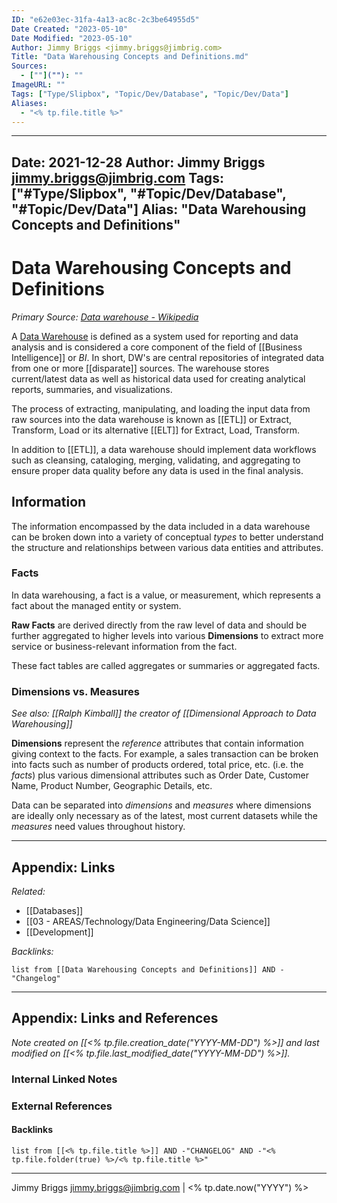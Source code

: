 ```yaml
---
ID: "e62e03ec-31fa-4a13-ac8c-2c3be64955d5"
Date Created: "2023-05-10"
Date Modified: "2023-05-10"
Author: Jimmy Briggs <jimmy.briggs@jimbrig.com>
Title: "Data Warehousing Concepts and Definitions.md"
Sources: 
  - [""](""): ""
ImageURL: ""
Tags: ["Type/Slipbox", "Topic/Dev/Database", "Topic/Dev/Data"]
Aliases:
  - "<% tp.file.title %>"
---
```


---
Date: 2021-12-28
Author: Jimmy Briggs <jimmy.briggs@jimbrig.com>
Tags: ["#Type/Slipbox", "#Topic/Dev/Database", "#Topic/Dev/Data"]
Alias: "Data Warehousing Concepts and Definitions"
---

# Data Warehousing Concepts and Definitions

*Primary Source: [Data warehouse - Wikipedia](https://en.wikipedia.org/wiki/Data_warehouse)*

A [Data Warehouse]() is defined as a system used for reporting and data analysis and is considered a core component of the field of [[Business Intelligence]] or *BI*.  In short, DW's are central repositories of integrated data from one or more [[disparate]] sources. The warehouse stores current/latest data as well as historical data used for creating analytical reports, summaries, and visualizations.

The process of extracting, manipulating, and loading the input data from raw sources into the data warehouse is known as [[ETL]] or Extract, Transform, Load or its alternative [[ELT]] for Extract, Load, Transform.

In addition to [[ETL]], a data warehouse should implement data workflows such as cleansing, cataloging, merging, validating, and aggregating to ensure proper data quality before any data is used in the final analysis.

## Information

The information encompassed by the data included in a data warehouse can be broken down into a variety of conceptual *types* to better understand the structure and relationships between various data entities and attributes.

### Facts

In data warehousing, a fact is a value, or measurement, which represents a fact about the managed entity or system.

**Raw Facts** are derived directly from the raw level of data and should be further aggregated to higher levels into various **Dimensions** to extract more service or business-relevant information from the fact.

These fact tables are called aggregates or summaries or aggregated facts.

### Dimensions vs. Measures

*See also: [[Ralph Kimball]] the creator of [[Dimensional Approach to Data Warehousing]]*

**Dimensions** represent the *reference* attributes that contain information giving context to the facts. For example, a sales transaction can be broken into facts such as number of products ordered, total price, etc. (i.e. the *facts*) plus various dimensional attributes such as Order Date, Customer Name, Product Number, Geographic Details, etc.

Data can be separated into *dimensions* and *measures* where dimensions are ideally only necessary as of the latest, most current datasets while the *measures* need values throughout history.  

***

## Appendix: Links

*Related:*

- [[Databases]]
- [[03 - AREAS/Technology/Data Engineering/Data Science]]
- [[Development]]

*Backlinks:*

```dataview
list from [[Data Warehousing Concepts and Definitions]] AND -"Changelog"
```

***

## Appendix: Links and References

*Note created on [[<% tp.file.creation_date("YYYY-MM-DD") %>]] and last modified on [[<% tp.file.last_modified_date("YYYY-MM-DD") %>]].*

### Internal Linked Notes

### External References

#### Backlinks

```dataview
list from [[<% tp.file.title %>]] AND -"CHANGELOG" AND -"<% tp.file.folder(true) %>/<% tp.file.title %>"
```


***

Jimmy Briggs <jimmy.briggs@jimbrig.com> | <% tp.date.now("YYYY") %>